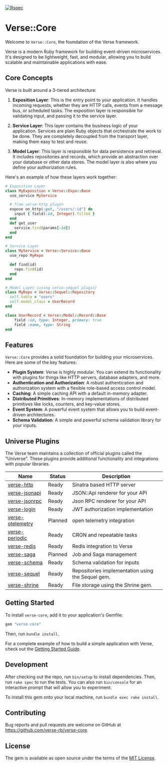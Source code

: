 [![Rspec](https://github.com/verse-rb/verse-core/actions/workflows/main.yml/badge.svg?branch=master)](https://github.com/verse-rb/verse-core/actions/workflows/main.yml)

# Verse::Core

Welcome to `Verse::Core`, the foundation of the Verse framework.

Verse is a modern Ruby framework for building event-driven microservices. It's designed to be lightweight, fast, and modular, allowing you to build scalable and maintainable applications with ease.

## Core Concepts

Verse is built around a 3-tiered architecture:

1.  **Exposition Layer**: This is the entry point to your application. It handles incoming requests, whether they are HTTP calls, events from a message bus, or scheduled tasks. The exposition layer is responsible for validating input, and passing it to the service layer.

2.  **Service Layer**: This layer contains the business logic of your application. Services are plain Ruby objects that orchestrate the work to be done. They are completely decoupled from the transport layer, making them easy to test and reuse.

3.  **Model Layer**: This layer is responsible for data persistence and retrieval. It includes repositories and records, which provide an abstraction over your database or other data stores. The model layer is also where you define your authorization rules.

Here's an example of how these layers work together:

```ruby
# Exposition Layer
class MyExposition < Verse::Expo::Base
  use_service MyService

  # from verse-http plugin
  expose on_http(:get, "/users/:id") do
    input { field(:id, Integer).filled }
  end
  def get_user
    service.find(params[:id])
  end
end

# Service Layer
class MyService < Verse::Service::Base
  use_repo MyRepo

  def find(id)
    repo.find(id)
  end
end

# Model Layer (using verse-sequel plugin)
class MyRepo < Verse::Sequel::Repository
  self.table = "users"
  self.model_class = UserRecord
end

class UserRecord < Verse::Model::Record::Base
    field :id, type: Integer, primary: true
    field :name, type: String
end
```

## Features

`Verse::Core` provides a solid foundation for building your microservices. Here are some of the key features:

*   **Plugin System**: Verse is highly modular. You can extend its functionality with plugins for things like HTTP servers, database adapters, and more.
*   **Authentication and Authorization**: A robust authentication and authorization system with a flexible role-based access control model.
*   **Caching**: A simple caching API with a default in-memory adapter.
*   **Distributed Primitives**: In-memory implementations of distributed primitives like locks, counters, and key-value stores.
*   **Event System**: A powerful event system that allows you to build event-driven architectures.
*   **Schema Validation**: A simple and powerful schema validation library for your inputs.

## Universe Plugins

The Verse team maintains a collection of official plugins called the "Universe". These plugins provide additional functionality and integrations with popular libraries.

| Name                                                       | Status      | Description                                            |
| ---------------------------------------------------------- | ----------- | ------------------------------------------------------ |
| [verse-http](https://github.com/verse-rb/verse-http)       | Ready       | Sinatra based HTTP server                              |
| [verse-jsonapi](https://github.com/verse-rb/verse-jsonapi) | Ready       | JSON::Api renderer for your API                        |
| [verse-jsonrpc](https://github.com/verse-rb/verse-jsonrpc) | Ready       | Json RPC renderer for your API                         |
| [verse-login](https://github.com/verse-rb/verse-login)     | Ready       | JWT authorization implementation                     |
| [verse-otelemetry](https://github.com/verse-rb/verse-otelemetry) | Planned | open telemetry integration |
| [verse-periodic](https://github.com/verse-rb/verse-periodic) | Ready       | CRON and repeatable tasks                              |
| [verse-redis](https://github.com/verse-rb/verse-redis)     | Ready       | Redis integration to Verse                             |
| [verse-saga](https://github.com/verse-rb/verse-saga) | Planned | Job and Saga management |
| [verse-schema](https://github.com/verse-rb/verse-schema)   | Ready       | Schema validation for inputs                           |
| [verse-sequel](https://github.com/verse-rb/verse-sequel)   | Ready       | Repositories implementation using the Sequel gem.      |
| [verse-shrine](https://github.com/verse-rb/verse-shrine)   | Ready       | File storage using the Shrine gem.                     |


## Getting Started

To install `verse-core`, add it to your application's Gemfile:

```ruby
gem "verse-core"
```

Then, run `bundle install`.

For a complete example of how to build a simple application with Verse, check out the [Getting Started Guide](./manual/getting_started.md).

## Development

After checking out the repo, run `bin/setup` to install dependencies. Then, run `rake spec` to run the tests. You can also run `bin/console` for an interactive prompt that will allow you to experiment.

To install this gem onto your local machine, run `bundle exec rake install`.

## Contributing

Bug reports and pull requests are welcome on GitHub at https://github.com/verse-rb/verse-core.

## License

The gem is available as open source under the terms of the [MIT License](https://opensource.org/licenses/MIT).

